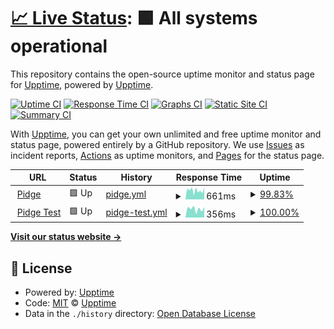 # [📈 Live Status](https://upptime.github.io/upptime): <!--live status--> **🟩 All systems operational**

This repository contains the open-source uptime monitor and status page for [Upptime](https://upptime.js.org), powered by [Upptime](https://github.com/upptime/upptime).

[![Uptime CI](https://github.com/madtownchris/pidge-uptime/workflows/Uptime%20CI/badge.svg)](https://github.com/madtownchris/pidge-uptime/actions?query=workflow%3A%22Uptime+CI%22)
[![Response Time CI](https://github.com/madtownchris/pidge-uptime/workflows/Response%20Time%20CI/badge.svg)](https://github.com/madtownchris/pidge-uptime/actions?query=workflow%3A%22Response+Time+CI%22)
[![Graphs CI](https://github.com/madtownchris/pidge-uptime/workflows/Graphs%20CI/badge.svg)](https://github.com/madtownchris/pidge-uptime/actions?query=workflow%3A%22Graphs+CI%22)
[![Static Site CI](https://github.com/madtownchris/pidge-uptime/workflows/Static%20Site%20CI/badge.svg)](https://github.com/madtownchris/pidge-uptime/actions?query=workflow%3A%22Static+Site+CI%22)
[![Summary CI](https://github.com/madtownchris/pidge-uptime/workflows/Summary%20CI/badge.svg)](https://github.com/madtownchris/pidge-uptime/actions?query=workflow%3A%22Summary+CI%22)

With [Upptime](https://upptime.js.org), you can get your own unlimited and free uptime monitor and status page, powered entirely by a GitHub repository. We use [Issues](https://github.com/upptime/upptime/issues) as incident reports, [Actions](https://github.com/madtownchris/pidge-uptime/actions) as uptime monitors, and [Pages](https://upptime.github.io/upptime) for the status page.

<!--start: status pages-->
<!-- This summary is generated by Upptime (https://github.com/upptime/upptime) -->
<!-- Do not edit this manually, your changes will be overwritten -->
<!-- prettier-ignore -->
| URL | Status | History | Response Time | Uptime |
| --- | ------ | ------- | ------------- | ------ |
| <img alt="" src="https://icons.duckduckgo.com/ip3/www.pidgepost.com.ico" height="13"> [Pidge](https://www.pidgepost.com) | 🟩 Up | [pidge.yml](https://github.com/madtownchris/pidge-uptime/commits/HEAD/history/pidge.yml) | <details><summary><img alt="Response time graph" src="./graphs/pidge/response-time-week.png" height="20"> 661ms</summary><br><a href="https://madtownchris.github.io/pidge-uptime/history/pidge"><img alt="Response time 1033" src="https://img.shields.io/endpoint?url=https%3A%2F%2Fraw.githubusercontent.com%2Fmadtownchris%2Fpidge-uptime%2FHEAD%2Fapi%2Fpidge%2Fresponse-time.json"></a><br><a href="https://madtownchris.github.io/pidge-uptime/history/pidge"><img alt="24-hour response time 415" src="https://img.shields.io/endpoint?url=https%3A%2F%2Fraw.githubusercontent.com%2Fmadtownchris%2Fpidge-uptime%2FHEAD%2Fapi%2Fpidge%2Fresponse-time-day.json"></a><br><a href="https://madtownchris.github.io/pidge-uptime/history/pidge"><img alt="7-day response time 661" src="https://img.shields.io/endpoint?url=https%3A%2F%2Fraw.githubusercontent.com%2Fmadtownchris%2Fpidge-uptime%2FHEAD%2Fapi%2Fpidge%2Fresponse-time-week.json"></a><br><a href="https://madtownchris.github.io/pidge-uptime/history/pidge"><img alt="30-day response time 1340" src="https://img.shields.io/endpoint?url=https%3A%2F%2Fraw.githubusercontent.com%2Fmadtownchris%2Fpidge-uptime%2FHEAD%2Fapi%2Fpidge%2Fresponse-time-month.json"></a><br><a href="https://madtownchris.github.io/pidge-uptime/history/pidge"><img alt="1-year response time 1033" src="https://img.shields.io/endpoint?url=https%3A%2F%2Fraw.githubusercontent.com%2Fmadtownchris%2Fpidge-uptime%2FHEAD%2Fapi%2Fpidge%2Fresponse-time-year.json"></a></details> | <details><summary><a href="https://madtownchris.github.io/pidge-uptime/history/pidge">99.83%</a></summary><a href="https://madtownchris.github.io/pidge-uptime/history/pidge"><img alt="All-time uptime 99.76%" src="https://img.shields.io/endpoint?url=https%3A%2F%2Fraw.githubusercontent.com%2Fmadtownchris%2Fpidge-uptime%2FHEAD%2Fapi%2Fpidge%2Fuptime.json"></a><br><a href="https://madtownchris.github.io/pidge-uptime/history/pidge"><img alt="24-hour uptime 100.00%" src="https://img.shields.io/endpoint?url=https%3A%2F%2Fraw.githubusercontent.com%2Fmadtownchris%2Fpidge-uptime%2FHEAD%2Fapi%2Fpidge%2Fuptime-day.json"></a><br><a href="https://madtownchris.github.io/pidge-uptime/history/pidge"><img alt="7-day uptime 99.83%" src="https://img.shields.io/endpoint?url=https%3A%2F%2Fraw.githubusercontent.com%2Fmadtownchris%2Fpidge-uptime%2FHEAD%2Fapi%2Fpidge%2Fuptime-week.json"></a><br><a href="https://madtownchris.github.io/pidge-uptime/history/pidge"><img alt="30-day uptime 99.72%" src="https://img.shields.io/endpoint?url=https%3A%2F%2Fraw.githubusercontent.com%2Fmadtownchris%2Fpidge-uptime%2FHEAD%2Fapi%2Fpidge%2Fuptime-month.json"></a><br><a href="https://madtownchris.github.io/pidge-uptime/history/pidge"><img alt="1-year uptime 99.76%" src="https://img.shields.io/endpoint?url=https%3A%2F%2Fraw.githubusercontent.com%2Fmadtownchris%2Fpidge-uptime%2FHEAD%2Fapi%2Fpidge%2Fuptime-year.json"></a></details>
| <img alt="" src="https://icons.duckduckgo.com/ip3/pidgepostdev.wpengine.com.ico" height="13"> [Pidge Test](https://pidgepostdev.wpengine.com/) | 🟩 Up | [pidge-test.yml](https://github.com/madtownchris/pidge-uptime/commits/HEAD/history/pidge-test.yml) | <details><summary><img alt="Response time graph" src="./graphs/pidge-test/response-time-week.png" height="20"> 356ms</summary><br><a href="https://madtownchris.github.io/pidge-uptime/history/pidge-test"><img alt="Response time 613" src="https://img.shields.io/endpoint?url=https%3A%2F%2Fraw.githubusercontent.com%2Fmadtownchris%2Fpidge-uptime%2FHEAD%2Fapi%2Fpidge-test%2Fresponse-time.json"></a><br><a href="https://madtownchris.github.io/pidge-uptime/history/pidge-test"><img alt="24-hour response time 170" src="https://img.shields.io/endpoint?url=https%3A%2F%2Fraw.githubusercontent.com%2Fmadtownchris%2Fpidge-uptime%2FHEAD%2Fapi%2Fpidge-test%2Fresponse-time-day.json"></a><br><a href="https://madtownchris.github.io/pidge-uptime/history/pidge-test"><img alt="7-day response time 356" src="https://img.shields.io/endpoint?url=https%3A%2F%2Fraw.githubusercontent.com%2Fmadtownchris%2Fpidge-uptime%2FHEAD%2Fapi%2Fpidge-test%2Fresponse-time-week.json"></a><br><a href="https://madtownchris.github.io/pidge-uptime/history/pidge-test"><img alt="30-day response time 1065" src="https://img.shields.io/endpoint?url=https%3A%2F%2Fraw.githubusercontent.com%2Fmadtownchris%2Fpidge-uptime%2FHEAD%2Fapi%2Fpidge-test%2Fresponse-time-month.json"></a><br><a href="https://madtownchris.github.io/pidge-uptime/history/pidge-test"><img alt="1-year response time 613" src="https://img.shields.io/endpoint?url=https%3A%2F%2Fraw.githubusercontent.com%2Fmadtownchris%2Fpidge-uptime%2FHEAD%2Fapi%2Fpidge-test%2Fresponse-time-year.json"></a></details> | <details><summary><a href="https://madtownchris.github.io/pidge-uptime/history/pidge-test">100.00%</a></summary><a href="https://madtownchris.github.io/pidge-uptime/history/pidge-test"><img alt="All-time uptime 99.98%" src="https://img.shields.io/endpoint?url=https%3A%2F%2Fraw.githubusercontent.com%2Fmadtownchris%2Fpidge-uptime%2FHEAD%2Fapi%2Fpidge-test%2Fuptime.json"></a><br><a href="https://madtownchris.github.io/pidge-uptime/history/pidge-test"><img alt="24-hour uptime 100.00%" src="https://img.shields.io/endpoint?url=https%3A%2F%2Fraw.githubusercontent.com%2Fmadtownchris%2Fpidge-uptime%2FHEAD%2Fapi%2Fpidge-test%2Fuptime-day.json"></a><br><a href="https://madtownchris.github.io/pidge-uptime/history/pidge-test"><img alt="7-day uptime 100.00%" src="https://img.shields.io/endpoint?url=https%3A%2F%2Fraw.githubusercontent.com%2Fmadtownchris%2Fpidge-uptime%2FHEAD%2Fapi%2Fpidge-test%2Fuptime-week.json"></a><br><a href="https://madtownchris.github.io/pidge-uptime/history/pidge-test"><img alt="30-day uptime 99.88%" src="https://img.shields.io/endpoint?url=https%3A%2F%2Fraw.githubusercontent.com%2Fmadtownchris%2Fpidge-uptime%2FHEAD%2Fapi%2Fpidge-test%2Fuptime-month.json"></a><br><a href="https://madtownchris.github.io/pidge-uptime/history/pidge-test"><img alt="1-year uptime 99.98%" src="https://img.shields.io/endpoint?url=https%3A%2F%2Fraw.githubusercontent.com%2Fmadtownchris%2Fpidge-uptime%2FHEAD%2Fapi%2Fpidge-test%2Fuptime-year.json"></a></details>

<!--end: status pages-->

[**Visit our status website →**](https://upptime.github.io/upptime)

## 📄 License

- Powered by: [Upptime](https://github.com/upptime/upptime)
- Code: [MIT](./LICENSE) © [Upptime](https://upptime.js.org)
- Data in the `./history` directory: [Open Database License](https://opendatacommons.org/licenses/odbl/1-0/)
